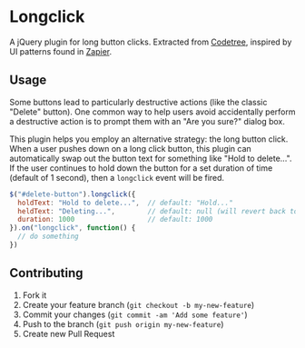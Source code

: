 # Longclick

A jQuery plugin for long button clicks. Extracted from
[Codetree](https://codetree.com), inspired by UI patterns found
in [Zapier](https://zapier.com).

## Usage

Some buttons lead to particularly destructive actions (like the classic "Delete"
button). One common way to help users avoid accidentally perform a destructive
action is to prompt them with an "Are you sure?" dialog box.

This plugin helps you employ an alternative strategy: the long button click.
When a user pushes down on a long click button, this plugin can automatically
swap out the button text for something like "Hold to delete...". If the user
continues to hold down the button for a set duration of time (default of 1
second), then a `longclick` event will be fired.

```javascript
$("#delete-button").longclick({
  holdText: "Hold to delete...",  // default: "Hold..."
  heldText: "Deleting...",        // default: null (will revert back to original text)
  duration: 1000                  // default: 1000
}).on("longclick", function() {
  // do something
})
```

## Contributing

1. Fork it
2. Create your feature branch (`git checkout -b my-new-feature`)
3. Commit your changes (`git commit -am 'Add some feature'`)
4. Push to the branch (`git push origin my-new-feature`)
5. Create new Pull Request
